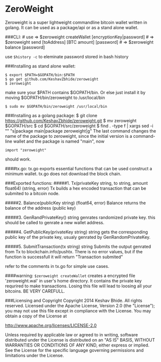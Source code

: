 ZeroWeight
==========
Zeroweight is a super lightweight commandline bitcoin wallet written in golang. 
It can be used as a package/api or as a stand alone wallet.

###CLI:
    # use => $zeroweight createWallet [encryptionKey|password]
    #     => $zeroweight send [toAddress] [BTC amount] [password]
    #     => $zeroweight balance [password]

use `$history -c` to eleminate password stored in bash history

###Installing as stand alone wallet:
    
    $ export $PATH=$GOPATH/bin:$PATH
    $ go get github.com/KeshavZbhide/zeroweight
    $ zeroweight 

make sure your $PATH contains $GOPATH/bin. Or else just install it 
by moving $GOPATH/bin/zeroweight to /usr/local/bin
    
    $ sudo mv $GOPATH/bin/zeroweight /usr/local/bin

###Installing as a golang package:
    $ git clone https://github.com/KeshavZbhide/zeroweight.git
    $ mv zeroweight $GOPATH/src
    $ cd $GOPATH/src/zeroweight
    $ find . -type f | xargs sed -i "" "s|package main|package zeroweight|g"
The last command changes the name of the package to zeroweight, since the initial
version is a command-line wallet and the package is named "main", now

    import "zeroweight"

should work.

####tx.go:
tx.go exports essential functions that can be used construct a minimum wallet.
tx.go does not download the block chain.

###Exported functions:
#####1. Tx(privateKey string, to string, amount float64) (string, error)
Tx builds a hex encoded transaction that can be submited to a bitcoin node.

#####2. Balance(publicKey string) (float64, error)
Balance returns the balance of the address (public key)

#####3. GenRandPrivateKey() string
genrates randomized private key. this should be called to genrate a new wallet address. 

#####4. GetPublicKey(privateKey string) string 
gets the corresponding public key of the private key, usualy genrated by GenRandomPrivateKey.

#####5. SubmitTransaction(tx string) string
Submits the output genrated from Tx to blockchain.info/pushtx. There is no
error values, but if the function is successfull it will return "Transaction submited"

refer to the comments in tx.go for simple use cases.

####warning:
`$zeroweight createWallet` creates a encrypted file 'zeroweight.wal' in user's home 
directory. It contains the private key requrired to make transactions. Losing this 
file will lead to loosing all your bitcoins. BE VERY CAREFULL.

###Licensing and Copyright
Copyright 2014 Keshav Bhide. All rights reserved.
Licensed under the Apache License, Version 2.0 (the "License");
you may not use this file except in compliance with the License.
You may obtain a copy of the License at

http://www.apache.org/licenses/LICENSE-2.0

Unless required by applicable law or agreed to in writing, software 
distributed under the License is distributed on an "AS IS" BASIS,
WITHOUT WARRANTIES OR CONDITIONS OF ANY KIND, either express or implied.
See the License for the specific language governing permissions and
limitations under the License.
 
